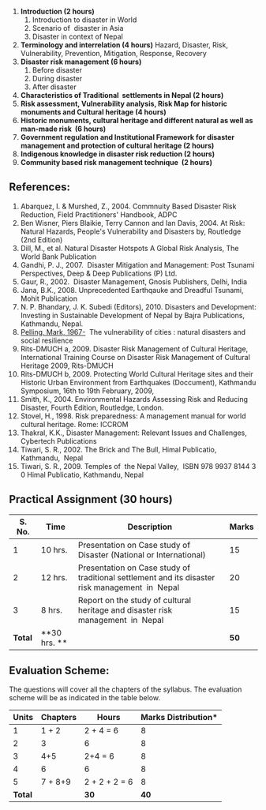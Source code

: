 1. **Introduction (2 hours)**
    1. Introduction to disaster in World
    2. Scenario of  disaster in Asia
    3. Disaster in context of Nepal 
2. **Terminology and interrelation (4 hours)** 
    Hazard, Disaster, Risk, Vulnerability, Prevention, Mitigation, Response, Recovery 
3. **Disaster risk management (6 hours)**
    1. Before disaster
    2. During disaster
    3. After disaster
4. **Characteristics of Traditional  settlements in Nepal (2 hours)** 
5. **Risk assessment, Vulnerability analysis, Risk Map for historic monuments and Cultural heritage (4 hours)** 
6. **Historic monuments, cultural heritage and different natural as well as man-made risk  (6 hours)**
7. **Government regulation and Institutional Framework for disaster management and protection of cultural heritage (2 hours)**
8. **Indigenous knowledge in disaster risk reduction  (2 hours)**
9. **Community based risk management technique  (2 hours)**

## References:

1. Abarquez, I. & Murshed, Z., 2004. Commnuity Based Disaster Risk Reduction, Field Practitioners' Handbook, ADPC
2. Ben Wisner, Piers Blaikie, Terry Cannon and Ian Davis, 2004. At Risk: Natural Hazards, People's Vulnerability and Disasters by, Routledge (2nd Edition)
3. Dill, M., et al. Natural Disaster Hotspots A Global Risk Analysis, The World Bank Publication
4. Gandhi, P. J., 2007.  Disaster Mitigation and Management: Post Tsunami Perspectives, Deep & Deep Publications (P) Ltd. 
5. Gaur, R., 2002.  Disaster Management, Gnosis Publishers, Delhi, India
6. Jana, B.K., 2008.  Unprecedented Earthqauke and Dreadful Tsunami,  Mohit Publication
7. N. P. Bhandary, J. K. Subedi (Editors), 2010. Disasters and Development: Investing in Sustainable Development of Nepal by Bajra Publications, Kathmandu, Nepal. 
8. [Pelling, Mark, 1967-](http://libencore.nus.edu.sg/iii/encore/search/C%7CSPelling%2C+Mark%2C+1967-%7COrightresult?lang=eng&suite=def)  The vulnerability of cities : natural disasters and social resilience
9. Rits-DMUCH a, 2009. Disaster Risk Management of Cultural Heritage, International Training Course on Disaster Risk Management of Cultural Heritage 2009, Rits-DMUCH
10. Rits-DMUCH b, 2009. Protecting World Cultural Heritage sites and their Historic Urban Environment from Earthquakes (Doccument), Kathmandu Symposium, 16th to 19th February, 2009, 
11. Smith, K., 2004. Environmental Hazards Assessing Risk and Reducing Disaster, Fourth Edition, Routledge, London. 
12. Stovel, H., 1998. Risk preparedness: A management manual for world cultural heritage. Rome: ICCROM
13. Thakral, K.K., Disaster Management: Relevant Issues and Challenges,  Cybertech Publications
14. Tiwari, S. R., 2002. The Brick and The Bull, Himal Publicatio, Kathmandu,  Nepal
15. Tiwari, S. R., 2009. Temples of  the Nepal Valley,  ISBN 978 9937 8144 3 0 Himal Publicatio, Kathmandu, Nepal

## Practical Assignment (30 hours)

| S. No.    | Time         | Description                                                                                      | Marks  |
| --------- | ------------ | ------------------------------------------------------------------------------------------------ | ------ |
| 1         | 10 hrs.      | Presentation on Case study of Disaster (National or International)                               | 15     |
| 2         | 12 hrs.      | Presentation on Case study of traditional settlement and its disaster risk management  in  Nepal | 20     |
| 3         | 8 hrs.       | Report on the study of cultural heritage and disaster risk management  in  Nepal                 | 15     |
| **Total** | **30 hrs. ** |                                                                                                  | **50** |

## Evaluation Scheme:

The questions will cover all the chapters of the syllabus. The evaluation scheme will be as indicated in the table below. 

| Units     | Chapters | Hours         | Marks Distribution* |
| --------- | -------- | ------------- | ------------------- |
| 1         | 1 + 2    | 2 + 4 = 6     | 8                   |
| 2         | 3        | 6             | 8                   |
| 3         | 4+5      | 2+4 = 6       | 8                   |
| 4         | 6        | 6             | 8                   |
| 5         | 7 + 8+9  | 2 + 2 + 2 = 6 | 8                   |
| **Total** |          | **30**        | **40**              |

